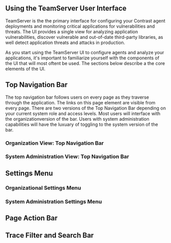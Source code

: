 <!--
title: "Using the TeamServer User Interface"
description: "General overview of the TeamServer UI"
-->

## Using the TeamServer User Interface
TeamServer is the the primary interface for configuring your Contrast agent deployments and monitoring critical applications for vulnerabilities and threats. The UI provides a single view for analyzing application vulnerabilities, discover vulnerable and out-of-date third-party libraries, as well detect application threats and attacks in production.

As you start using the TeamServer UI to configure agents and analyze your applications, it's important to familiarize yourself with the components of the UI that will most oftent be used. The sections below describe a the core elements of the UI.

## Top Navigation Bar
The top navigation bar follows users on every page as they traverse through the application. The links on this page element are visible from every page. There are two versions of the Top Navigation Bar depending on your current system role and access levels. Most users will interface with the organizationversion of the bar. Users with system administration capabilities will have the luxuary of toggling to the system version of the bar.

### Organization View: Top Navigation Bar


### System Administration View: Top Navigation Bar

## Settings Menu


### Organizational Settings Menu


### System Administration Settings Menu

## Page Action Bar


## Trace Filter and Search Bar


